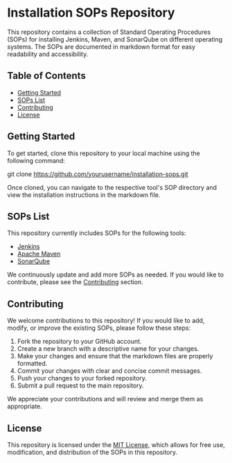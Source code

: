 # Installation SOPs Repository

This repository contains a collection of Standard Operating Procedures (SOPs) for installing Jenkins, Maven, and SonarQube on different operating systems. The SOPs are documented in markdown format for easy readability and accessibility.

## Table of Contents

- [Getting Started](#getting-started)
- [SOPs List](#sops-list)
- [Contributing](#contributing)
- [License](#license)

## Getting Started

To get started, clone this repository to your local machine using the following command:

git clone https://github.com/yourusername/installation-sops.git


Once cloned, you can navigate to the respective tool's SOP directory and view the installation instructions in the markdown file.

## SOPs List

This repository currently includes SOPs for the following tools:

- [Jenkins](sops/jenkins-installation.md)
- [Apache Maven](sops/maven-installation.md)
- [SonarQube](sops/sonarqube-installation.md)

We continuously update and add more SOPs as needed. If you would like to contribute, please see the [Contributing](#contributing) section.

## Contributing

We welcome contributions to this repository! If you would like to add, modify, or improve the existing SOPs, please follow these steps:

1. Fork the repository to your GitHub account.
2. Create a new branch with a descriptive name for your changes.
3. Make your changes and ensure that the markdown files are properly formatted.
4. Commit your changes with clear and concise commit messages.
5. Push your changes to your forked repository.
6. Submit a pull request to the main repository.

We appreciate your contributions and will review and merge them as appropriate.

## License

This repository is licensed under the [MIT License](LICENSE), which allows for free use, modification, and distribution of the SOPs in this repository.

